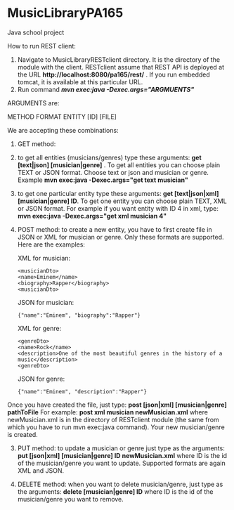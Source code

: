 MusicLibraryPA165
=================

Java school project

How to run REST client:

1. Navigate to MusicLibraryRESTclient directory. It is the directory of the module with the client. RESTclient assume that REST API is deployed at the URL **http://localhost:8080/pa165/rest/** . If you run embedded tomcat, it is available at this particular URL.
2. Run command ***mvn exec:java -Dexec.args="ARGMUENTS"***

ARGUMENTS are:

METHOD  FORMAT  ENTITY  [ID]  [FILE]

We are accepting these combinations:

1. GET method:
  1. to get all entities (musicians/genres) type these arguments: **get [text|json] [musician|genre]** . To get all entities you can choose plain TEXT or JSON format.
     Choose text or json and musician or genre. Example **mvn exec:java -Dexec.args="get text musician"**
  2. to get one particular entity type these arguments: **get [text|json|xml] [musician|genre] ID**. To get one entity you can choose plain TEXT, XML or JSON format. For example if you want entity
  with ID 4 in xml, type: **mvn exec:java -Dexec.args="get xml musician 4"**
2. POST method:
  to create a new entity, you have to first create file in JSON or XML for musician or genre. Only these formats are supported. Here are the examples:
   

   XML for musician:

   ```
   <musicianDto>
   <name>Eminem</name>
   <biography>Rapper</biography>
   <musicianDto>
   ```
   JSON for musician:
   ```
   {"name":"Eminem", "biography":"Rapper"}
   ```
   XML for genre:
   ```
   <genreDto>
   <name>Rock</name>
   <description>One of the most beautiful genres in the history of a music</description>
   <genreDto>
   ```
   JSON for genre:
   ```
   {"name":"Eminem", "description":"Rapper"}
   ```
  Once you have created the file, just type: **post [json|xml] [musician|genre] pathToFile**
     For example: **post xml musician newMusician.xml**  where newMusician.xml is in the directory of RESTclient module (the same from which you have to run mvn exec:java command). Your new musician/genre is created.
     
3. PUT method:
  to update a musician or genre just type as the arguments:  **put [json|xml] [musician|genre] ID newMusician.xml** where ID is the id of the musician/genre you want to update. Supported formats are again XML and JSON.

4. DELETE method:
   when you want to delete musician/genre, just type as the arguments: **delete [musician|genre] ID** where ID is the id of the musician/genre you want to remove. 
